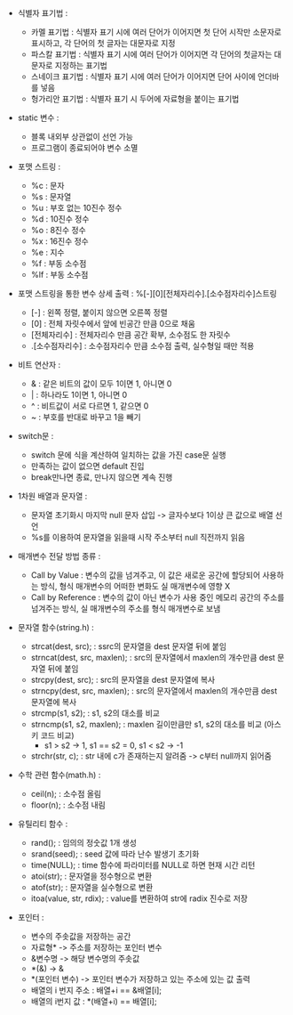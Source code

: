 - 식별자 표기법 :
    - 카멜 표기법 : 식별자 표기 시에 여러 단어가 이어지면 첫 단어 시작만 소문자로 표시하고, 각 단어의 첫 글자는 대문자로 지정
    - 파스칼 표기법 : 식별자 표기 시에 여러 단어가 이어지면 각 단어의 첫글자는 대문자로 지정하는 표기법
    - 스네이크 표기법 : 식별자 표기 시에 여러 단어가 이어지면 단어 사이에 언더바를 넣음
    - 헝가리안 표기법 : 식별자 표기 시 두어에 자료형을 붙이는 표기법

- static 변수 :
    - 블록 내외부 상관없이 선언 가능
    - 프로그램이 종료되어야 변수 소멸

- 포맷 스트링 :
    - %c : 문자
    - %s : 문자열
    - %u : 부호 없는 10진수 정수
    - %d : 10진수 정수
    - %o : 8진수 정수
    - %x : 16진수 정수
    - %e : 지수
    - %f : 부동 소수점
    - %lf : 부동 소수점

- 포맷 스트링을 통한 변수 상세 출력 : %[-][0][전체자리수].[소수점자리수]스트링
    - [-] : 왼쪽 정렬, 붙이지 않으면 오른쪽 정렬
    - [0] : 전체 자릿수에서 앞에 빈공간 만큼 0으로 채움
    - [전체자리수] : 전체자리수 만큼 공간 확부, 소수점도 한 자릿수
    - .[소수점자리수] : 소수점자리수 만큼 소수점 출력, 실수형일 때만 적용

- 비트 연산자 :
    - & : 같은 비트의 값이 모두 1이면 1, 아니면 0
    - | : 하나라도 1이면 1, 아니면 0
    - ^ : 비트값이 서로 다르면 1, 같으면 0
    - ~ : 부호를 반대로 바꾸고 1을 빼기

- switch문 :
    - switch 문에 식을 계산하여 일치하는 값을 가진 case문 실행
    - 만족하는 값이 없으면 default 진입
    - break만나면 종료, 만나지 않으면 계속 진행

- 1차원 배열과 문자열 :
    - 문자열 초기화시 마지막 null 문자 삽입 -> 글자수보다 1이상 큰 값으로 배열 선언
    - %s를 이용하여 문자열을 읽을때 시작 주소부터 null 직전까지 읽음

- 매개변수 전달 방법 종류 :
    - Call by Value : 변수의 값을 넘겨주고, 이 값은 새로운 공간에 할당되어 사용하는 방식, 형식 매개변수의 어떠한 변화도 실 매개변수에 영향 X
    - Call by Reference : 변수의 값이 아닌 변수가 사용 중인 메모리 공간의 주소를 넘겨주는 방식, 실 매개변수의 주소를 형식 매개변수로 보냄

- 문자열 함수(string.h) :
    - strcat(dest, src); : ssrc의 문자열을 dest 문자열 뒤에 붙임
    - strncat(dest, src, maxlen); : src의 문자열에서 maxlen의 개수만큼 dest 문자열 뒤에 붙임
    - strcpy(dest, src); : src의 문자열을 dest 문자열에 복사
    - strncpy(dest, src, maxlen); : src의 문자열에서 maxlen의 개수만큼 dest 문자열에 복사
    - strcmp(s1, s2); : s1, s2의 대소를 비교
    - strncmp(s1, s2, maxlen); : maxlen 길이만큼만 s1, s2의 대소를 비교 (아스키 코드 비교)
        - s1 > s2 -> 1, s1 == s2 = 0, s1 < s2 -> -1 
    - strchr(str, c); : str 내에 c가 존재하는지 알려줌 -> c부터 null까지 읽어줌

- 수학 관련 함수(math.h) :
    - ceil(n); : 소수점 올림
    - floor(n); : 소수점 내림

- 유틸리티 함수 :
    - rand(); : 임의의 정숫값 1개 생성
    - srand(seed); : seed 값에 따라 난수 발생기 초기화
    - time(NULL); : time 함수에 파라미터를 NULL로 하면 현재 시간 리턴
    - atoi(str); : 문자열을 정수형으로 변환
    - atof(str); : 문자열을 실수형으로 변환
    - itoa(value, str, rdix); : value를 변환하여 str에 radix 진수로 저장

- 포인터 :
    - 변수의 주솟값을 저장하는 공간
    - 자료형* -> 주소를 저장하는 포인터 변수
    - &변수명 -> 해당 변수명의 주솟값
    - *(&) -> &
    - *(포인터 변수) -> 포인터 변수가 저장하고 있는 주소에 있는 값 출력
    - 배열의 i 번지 주소 : 배열+i == &배열[i];
    - 배열의 i번지 값 : *(배열+i) == 배열[i]; 

